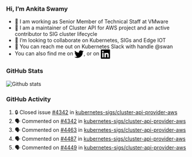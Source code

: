 ### Hi, I’m Ankita Swamy

- 💼 I am working as Senior Member of Technical Staff at VMware
- 👀 I am a maintainer of Cluster API for AWS project and an active contributor to SIG cluster lifecycle
- 💞️ I’m looking to collaborate on Kubernetes, SIGs and Edge IOT
- 💬 You can reach me out on Kubernetes Slack with handle @swan
- You can also find me on <a href="https://twitter.com/SwamyAnkita" target="blank"><img align="center" src="https://raw.githubusercontent.com/Ankitasw/Ankitasw/master/svg/twitter.svg" alt="Ankitasw" height="25" width="25" color="#1DA1f2" /></a>, or on <a href="https://www.linkedin.com/in/Ankitaswamy/" target="blank"><img align="center" src="https://raw.githubusercontent.com/Ankitasw/Ankitasw/master/svg/linkedin.svg" alt="Ankitasw" height="25" width="25" /></a>

### GitHub Stats
![Github stats](https://github-readme-stats.vercel.app/api?username=Ankitasw&count_private=true&show_icons=true&theme=tokyonight)

### GitHub Activity 
<!--START_SECTION:activity-->
1. 🔒 Closed issue [#4342](https://github.com/kubernetes-sigs/cluster-api-provider-aws/issues/4342) in [kubernetes-sigs/cluster-api-provider-aws](https://github.com/kubernetes-sigs/cluster-api-provider-aws)
2. 🗣 Commented on [#4342](https://github.com/kubernetes-sigs/cluster-api-provider-aws/issues/4342#issuecomment-1708271775) in [kubernetes-sigs/cluster-api-provider-aws](https://github.com/kubernetes-sigs/cluster-api-provider-aws)
3. 🗣 Commented on [#4463](https://github.com/kubernetes-sigs/cluster-api-provider-aws/pull/4463#issuecomment-1708172333) in [kubernetes-sigs/cluster-api-provider-aws](https://github.com/kubernetes-sigs/cluster-api-provider-aws)
4. 🗣 Commented on [#4487](https://github.com/kubernetes-sigs/cluster-api-provider-aws/pull/4487#issuecomment-1708171440) in [kubernetes-sigs/cluster-api-provider-aws](https://github.com/kubernetes-sigs/cluster-api-provider-aws)
5. 🗣 Commented on [#4449](https://github.com/kubernetes-sigs/cluster-api-provider-aws/pull/4449#issuecomment-1707875201) in [kubernetes-sigs/cluster-api-provider-aws](https://github.com/kubernetes-sigs/cluster-api-provider-aws)
<!--END_SECTION:activity-->
